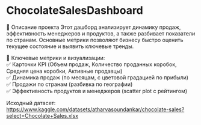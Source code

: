 # ChocolateSalesDashboard
📌 Описание проекта
Этот дашборд анализирует динамику продаж, эффективность менеджеров и продуктов, а также разбивает показатели по странам. Основные метрики позволяют бизнесу быстро оценить текущее состояние и выявить ключевые тренды.

🎯 Ключевые метрики и визуализации: <br>
✅ Карточки KPI (Объем продаж, Количество проданных коробок, Средняя цена коробки, Активные продавцы) <br>
✅ Динамика продаж (по месяцам, с цветовой градацией по прибыли) <br>
✅ Продажи по странам (разбивка по географии) <br>
✅ Эффективность продуктов и менеджеров (scatter plot с рейтингом) <br>

Исходный датасет:
https://www.kaggle.com/datasets/atharvasoundankar/chocolate-sales?select=Chocolate+Sales.xlsx
